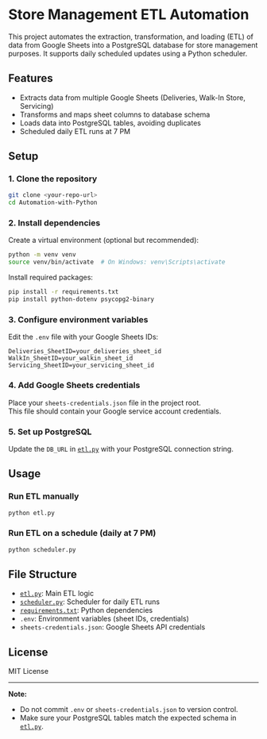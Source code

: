 # Store Management ETL Automation

This project automates the extraction, transformation, and loading (ETL) of data from Google Sheets into a PostgreSQL database for store management purposes. It supports daily scheduled updates using a Python scheduler.

## Features

- Extracts data from multiple Google Sheets (Deliveries, Walk-In Store, Servicing)
- Transforms and maps sheet columns to database schema
- Loads data into PostgreSQL tables, avoiding duplicates
- Scheduled daily ETL runs at 7 PM

## Setup

### 1. Clone the repository

```sh
git clone <your-repo-url>
cd Automation-with-Python
```

### 2. Install dependencies

Create a virtual environment (optional but recommended):

```sh
python -m venv venv
source venv/bin/activate  # On Windows: venv\Scripts\activate
```

Install required packages:

```sh
pip install -r requirements.txt
pip install python-dotenv psycopg2-binary
```

### 3. Configure environment variables

Edit the `.env` file with your Google Sheets IDs:

```env
Deliveries_SheetID=your_deliveries_sheet_id
WalkIn_SheetID=your_walkin_sheet_id
Servicing_SheetID=your_servicing_sheet_id
```

### 4. Add Google Sheets credentials

Place your `sheets-credentials.json` file in the project root.  
This file should contain your Google service account credentials.

### 5. Set up PostgreSQL

Update the `DB_URL` in [`etl.py`](etl.py) with your PostgreSQL connection string.

## Usage

### Run ETL manually

```sh
python etl.py
```

### Run ETL on a schedule (daily at 7 PM)

```sh
python scheduler.py
```

## File Structure

- [`etl.py`](etl.py): Main ETL logic
- [`scheduler.py`](scheduler.py): Scheduler for daily ETL runs
- [`requirements.txt`](requirements.txt): Python dependencies
- `.env`: Environment variables (sheet IDs, credentials)
- `sheets-credentials.json`: Google Sheets API credentials

## License

MIT License

---

**Note:**  

- Do not commit `.env` or `sheets-credentials.json` to version control.
- Make sure your PostgreSQL tables match the expected schema in [`etl.py`](etl.py).
